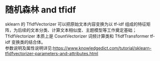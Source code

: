 # 随机森林 and tfidf

sklearn 的 TfidfVectorizer 可以把原始文本内容变换为以 tf-idf 组成的特征矩阵，为后续的文本分类、计算文本相似度、主题模型等工作奠定基础；TfidfVectorizer 本质上是 CountVectorizer 词频计算类和 TfidfTransformer tf-idf 变换类的结合体。\
参数说明及属性说明详见:https://www.knowledgedict.com/tutorial/sklearn-tfidfvectorizer-parameters-and-attributes.html

